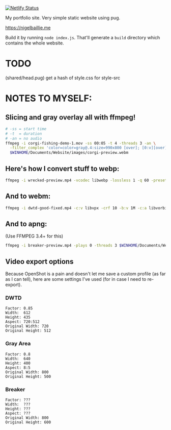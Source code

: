 [![Netlify Status](https://api.netlify.com/api/v1/badges/9851dca3-1042-4553-8a88-bfcc7731df17/deploy-status)](https://app.netlify.com/sites/nigelbaillie/deploys)

My portfolio site. Very simple static website using pug.

https://nigelbaillie.me

Build it by running `node index.js`. That'll generate a `build` directory which contains the whole website.

# TODO

(shared/head.pug) get a hash of style.css for style-src

# NOTES TO MYSELF:

## Slicing and gray overlay all with ffmpeg!

``` bash
# -ss = start time
# -t  = duration
# -an = no audio
ffmpeg -i corgi-fishing-demo-1.mov -ss 00:05 -t 4 -threads 3 -an \
  -filter_complex 'color=color=gray@.4:size=990x800 [over]; [0:v][over] overlay' \
  $WINHOME/Documents/Website/images/corgi-preview.webm
```

## Here's how I convert stuff to webp:

``` bash
ffmpeg -i wrecked-preview.mp4 -vcodec libwebp -lossless 1 -q 60 -preset default -loop 0 -an -vsync 0 -threads 3 $WINHOME/Documents/Website/images/wrecked-preview.webp
```

## And to webm:

``` bash
ffmpeg -i dwtd-good-fixed.mp4 -c:v libvpx -crf 10 -b:v 1M -c:a libvorbis dwtd-good-fixed.webm
```

## And to apng:

(Use FFMPEG 3.4+ for this)

``` bash
ffmpeg -i breaker-preview.mp4 -plays 0 -threads 3 $WINHOME/Documents/Website/images/breaker-preview.apng
```

## Video export options

Because OpenShot is a pain and doesn't let me save a custom profile (as far as I can tell), here are some settings I've used (for in case I need to re-export).

### DWTD

```
Factor: 0.85
Width:  612
Height: 435
Aspect: 720:512
Original Width: 720
Original Height: 512
```

### Gray Area

```
Factor: 0.8
Width:  640
Height: 400
Aspect: 8:5
Original Width: 800
Original Height: 500
```

### Breaker

```
Factor: ???
Width:  ???
Height: ???
Aspect: ???
Original Width: 800
Original Height: 600
```

